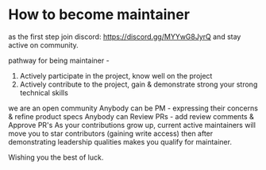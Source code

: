 # How to become maintainer
as the first step join discord: https://discord.gg/MYYwG8JyrQ and stay active on community.

pathway for being maintainer - 
1. Actively participate in the project, know well on the project
2. Actively contribute to the project, gain & demonstrate strong your strong technical skills

we are an open community
Anybody can be PM - expressing their concerns & refine product specs
Anybody can Review PRs - add review comments & Approve PR's
As your contributions grow up, current active maintainers will move you to star contributors (gaining write access) then after demonstrating leadership qualities makes you qualify for maintainer.

Wishing you the best of luck.